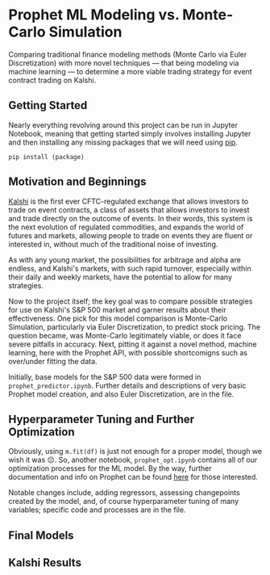 # Prophet ML Modeling vs. Monte-Carlo Simulation

Comparing traditional finance modeling methods (Monte Carlo via Euler Discretization) with more novel techniques — that being modeling via machine learning — to determine a more viable trading strategy for event contract trading on Kalshi.

## Getting Started

Nearly everything revolving around this project can be run in Jupyter Notebook, meaning that getting started simply involves installing Jupyter and then installing any missing packages that we will need using [pip](https://pip.pypa.io/en/stable/).

```
pip install (package)
```

## Motivation and Beginnings

[Kalshi](https://kalshi.com/) is the first ever CFTC-regulated exchange that allows investors to trade on event contracts, a class of assets that allows investors to invest and trade directly on the outcome of events. In their words, this system is the next evolution of regulated commodities, and expands the world of futures and markets, allowing people to trade on events they are fluent or interested in, without much of the traditional noise of investing.

As with any young market, the possibilities for arbitrage and alpha are endless, and Kalshi's markets, with such rapid turnover, especially within their daily and weekly markets, have the potential to allow for many strategies.

Now to the project itself; the key goal was to compare possible strategies for use on Kalshi's S&P 500 market and garner results about their effectiveness. One pick for this model comparison is Monte-Carlo Simulation, particularly via Euler Discretization, to predict stock pricing. The question became, was Monte-Carlo legitimately viable, or does it face severe pitfalls in accuracy. Next, pitting it against a novel method, machine learning, here with the Prophet API, with possible shortcomigns such as over/under fitting the data.

Initially, base models for the S&P 500 data were formed in `prophet_predictor.ipynb`. Further details and descriptions of very basic Prophet model creation, and also Euler Discretization, are in the file.

## Hyperparameter Tuning and Further Optimization

Obviously, using `m.fit(df)` is just not enough for a proper model, though we wish it was 😔. So, another notebook, `prophet_opt.ipynb` contains all of our optimization processes for the ML model. By the way, further documentation and info on Prophet can be found [here](https://peerj.com/preprints/3190/) for those interested.

Notable changes include, adding regressors, assessing changepoints created by the model, and, of course hyperparameter tuning of many variables; specific code and processes are in the file.

## Final Models



## Kalshi Results

